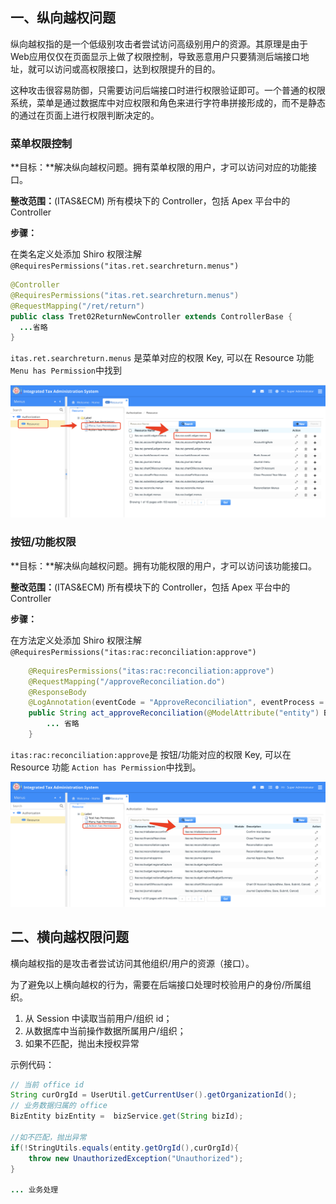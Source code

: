 ## 一、纵向越权问题

纵向越权指的是一个低级别攻击者尝试访问高级别用户的资源。其原理是由于Web应用仅仅在页面显示上做了权限控制，导致恶意用户只要猜测后端接口地址，就可以访问或高权限接口，达到权限提升的目的。

这种攻击很容易防御，只需要访问后端接口时进行权限验证即可。一个普通的权限系统，菜单是通过数据库中对应权限和角色来进行字符串拼接形成的，而不是静态的通过在页面上进行权限判断决定的。

### 菜单权限控制

**目标：**解决纵向越权问题。拥有菜单权限的用户，才可以访问对应的功能接口。

**整改范围：**(ITAS&ECM) 所有模块下的 Controller，包括 Apex 平台中的 Controller

**步骤：**

在类名定义处添加 Shiro 权限注解 `@RequiresPermissions("itas.ret.searchreturn.menus")`

```java
@Controller
@RequiresPermissions("itas.ret.searchreturn.menus")
@RequestMapping("/ret/return")
public class Tret02ReturnNewController extends ControllerBase {
  ...省略
}
```

`itas.ret.searchreturn.menus` 是菜单对应的权限 Key, 可以在 Resource 功能 `Menu has Permission`中找到

![img](assets/itas-menu-resource.png)

### 按钮/功能权限

**目标：**解决纵向越权问题。拥有功能权限的用户，才可以访问该功能接口。

**整改范围：**(ITAS&ECM) 所有模块下的 Controller，包括 Apex 平台中的 Controller

**步骤：**

在方法定义处添加 Shiro 权限注解 `@RequiresPermissions("itas:rac:reconciliation:approve")`

```java
    @RequiresPermissions("itas:rac:reconciliation:approve")
    @RequestMapping("/approveReconciliation.do")
    @ResponseBody
    @LogAnnotation(eventCode = "ApproveReconciliation", eventProcess = "approve bank statement reconciliation", type = "approve", entityStatus = "Approve")
    public String act_approveReconciliation(@ModelAttribute("entity") BankStatement entity) throws Exception {
        ... 省略
    }
```

`itas:rac:reconciliation:approve`是 按钮/功能对应的权限 Key, 可以在 Resource 功能 `Action has Permission`中找到。

![img](assets/itas-action-resource.png)



## 二、横向越权限问题

横向越权指的是攻击者尝试访问其他组织/用户的资源（接口）。

为了避免以上横向越权的行为，需要在后端接口处理时校验用户的身份/所属组织。

1. 从 Session 中读取当前用户/组织 id；
2. 从数据库中当前操作数据所属用户/组织；
3. 如果不匹配，抛出未授权异常

示例代码：

```java
// 当前 office id
String curOrgId = UserUtil.getCurrentUser().getOrganizationId();   
// 业务数据归属的 office
BizEntity bizEntity =  bizService.get(String bizId);                         

//如不匹配，抛出异常
if(!StringUtils.equals(entity.getOrgId(),curOrgId){
    throw new UnauthorizedException("Unauthorized");
}

... 业务处理
```
